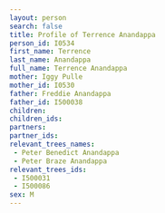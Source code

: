 ```yaml
---
layout: person
search: false
title: Profile of Terrence Anandappa
person_id: I0534
first_name: Terrence
last_name: Anandappa
full_name: Terrence Anandappa
mother: Iggy Pulle
mother_id: I0530
father: Freddie Anandappa
father_id: I500038
children:
children_ids:
partners:
partner_ids:
relevant_trees_names:
 - Peter Benedict Anandappa
 - Peter Braze Anandappa
relevant_trees_ids:
 - I500031
 - I500086
sex: M
---
```



